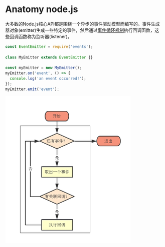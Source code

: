 # Anatomy node.js

大多数的Node.js核心API都是围绕一个异步的事件驱动模型而编写的。事件生成器对象(emitter)生成一些特定的事件，然后通过<a href='#tick'>事件循环机制</a>执行回调函数，这些回调函数称为监听器(listener)。

```javascript
const EventEmitter = require('events');

class MyEmitter extends EventEmitter {}

const myEmitter = new MyEmitter();
myEmitter.on('event', () => {
  console.log('an event occurred!');
});
myEmitter.emit('event');
```

<a name='tick'></a>
![](/assets/tick流程图.png)